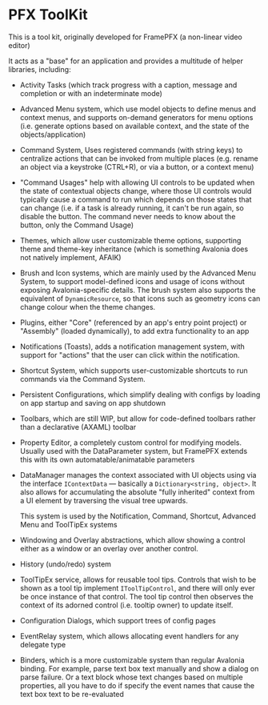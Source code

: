 # PFX ToolKit
This is a tool kit, originally developed for FramePFX (a non-linear video editor)

It acts as a "base" for an application and provides a multitude of helper libraries, including:
- Activity Tasks (which track progress with a caption, message and completion or with an indeterminate mode)
- Advanced Menu system, which use model objects to define menus and context menus, and supports on-demand generators for menu options (i.e. generate options based on available context, and the state of the objects/application)
- Command System, Uses registered commands (with string keys) to centralize actions that can be invoked from multiple places (e.g. rename an object via a keystroke (CTRL+R), or via a button, or a context menu)
- "Command Usages" help with allowing UI controls to be updated when the state of contextual objects change, where those UI controls would typically cause a command to run which depends on those states that can change (i.e. if a task is already running, it can't be run again, so disable the button. The command never needs to know about the button, only the Command Usage)
- Themes, which allow user customizable theme options, supporting theme and theme-key inheritance (which is something Avalonia does not natively implement, AFAIK)
- Brush and Icon systems, which are mainly used by the Advanced Menu System, to support model-defined icons and usage of icons without exposing Avalonia-specific details. The brush system also supports the equivalent of `DynamicResource`, so that icons such as geometry icons can change colour when the theme changes.
- Plugins, either "Core" (referenced by an app's entry point project) or "Assembly" (loaded dynamically), to add extra functionality to an app
- Notifications (Toasts), adds a notification management system, with support for "actions" that the user can click within the notification.
- Shortcut System, which supports user-customizable shortcuts to run commands via the Command System.
- Persistent Configurations, which simplify dealing with configs by loading on app startup and saving on app shutdown
- Toolbars, which are still WIP, but allow for code-defined toolbars rather than a declarative (AXAML) toolbar
- Property Editor, a completely custom control for modifying models. Usually used with the DataParameter system, but FramePFX extends this with its own automatable/animatable parameters
- DataManager manages the context associated with UI objects using via the interface `IContextData` — basically a `Dictionary<string, object>`. It also allows for accumulating the absolute "fully inherited" context from a UI element by traversing the visual tree upwards.
  
  This system is used by the Notification, Command, Shortcut, Advanced Menu and ToolTipEx systems
- Windowing and Overlay abstractions, which allow showing a control either as a window or an overlay over another control.
- History (undo/redo) system
- ToolTipEx service, allows for reusable tool tips. Controls that wish to be shown as a tool tip implement `IToolTipControl`, and there will only ever be once instance of that control. The tool tip control then observes the context of its adorned control (i.e. tooltip owner) to update itself.
- Configuration Dialogs, which support trees of config pages
- EventRelay system, which allows allocating event handlers for any delegate type
- Binders, which is a more customizable system than regular Avalonia binding. For example, parse text box text manually and show a dialog on parse failure. Or a text block whose text changes based on multiple properties, all you have to do if specify the event names that cause the text box text to be re-evaluated